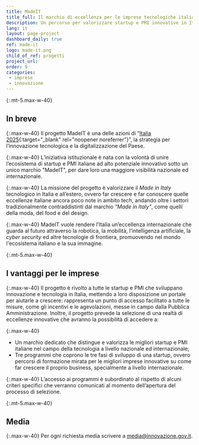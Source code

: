 ```yaml
---
title: MadeIT
title_full: Il marchio di eccellenza per le imprese tecnologiche italiane
description: Un percorso per valorizzare startup e PMI innovative in Italia e all’estero
lang: it
layout: page-project
dashboard_daily: true
ref: made-it
logo: made-it.png
child_of_ref: progetti
project_url: 
order: 9
categories:
 - imprese
 - innovazione
---
```


{:.mt-5.max-w-40}
## In breve

{:.max-w-40}
Il progetto MadeIT è una delle azioni di “[Italia 2025](https://innovazione.gov.it/presentazione-piano-innovazione/){:target="_blank" rel="noopener noreferrer"}”, la strategia per l’innovazione tecnologica e la digitalizzazione del Paese.

{:.max-w-40}
L’iniziativa istituzionale è nata con la volontà di unire l’ecosistema di startup e PMI italiane ad alto potenziale innovativo sotto un unico marchio "MadeIT", per dare loro una maggiore visibilità nazionale ed internazionale.

{:.max-w-40}
La missione del progetto è valorizzare il _Made in Italy_ tecnologico in Italia e all’estero, ovvero far crescere e far conoscere quelle eccellenze italiane ancora poco note in ambito tech, andando oltre i settori tradizionalmente contraddistinti dal marchio _"Made in Italy"_, come quelli della moda, del food e del design.

{:.max-w-40}
MadeIT vuole rendere l’Italia un’eccellenza internazionale che guarda al futuro attraverso la robotica, la mobilità, l’intelligenza artificiale, la _cyber security_ ed altre tecnologie di frontiera, promuovendo nel mondo l'ecosistema italiano e la sua immagine. 

{:.mt-5.max-w-40}
## I vantaggi per le imprese

{:.max-w-40}
Il progetto è rivolto a tutte le startup e PMI che sviluppano innovazione e tecnologia in Italia, mettendo a loro disposizione un portale per aiutarle a crescere: rappresenta un punto di accesso facilitato a tutte le misure, come gli incentivi e le agevolazioni, messe in campo dalla Pubblica Amministrazione. Inoltre, il progetto prevede la selezione di una realtà di eccellenze innovative che avranno la possibilità di accedere a:

{:.max-w-40}
* Un marchio dedicato che distingue e valorizza le migliori startup e PMI italiane nel campo della tecnologia a livello nazionale ed internazionale;
* Tre programmi che coprono le tre fasi di sviluppo di una startup, ovvero percorsi di formazione mirata per le migliori imprese innovative su come far crescere il proprio business, specialmente a livello internazionale.

{:.max-w-40}
L’accesso  ai programmi è subordinato al rispetto di alcuni criteri specifici che verranno comunicati al momento dell’apertura del processo di selezione.

{:.mt-5.max-w-40}
## Media

{:.max-w-40}
Per ogni richiesta media scrivere a [media@innovazione.gov.it](mailto:media@innovazione.gov.it).
